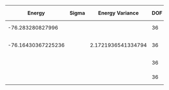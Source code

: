| Energy             | Sigma   | Energy Variance    | DOF | Method                                                       | Data Repository |
|--------------------|---------|--------------------|-----|--------------------------------------------------------------|-----------------|
| -76.283280827996   |         |                    | 36  | Exact diagonalization                                        |                 |
| -76.16430367225236 |         | 2.1721936541334794 | 36  | DMRG (bond dimension = 2048)                                 |                 |
|                    |         |                    | 36  | RBM (alpha = 1)                                              |                 |
|                    |         |                    | 36  | Jastrow baseline                                             |                 |
